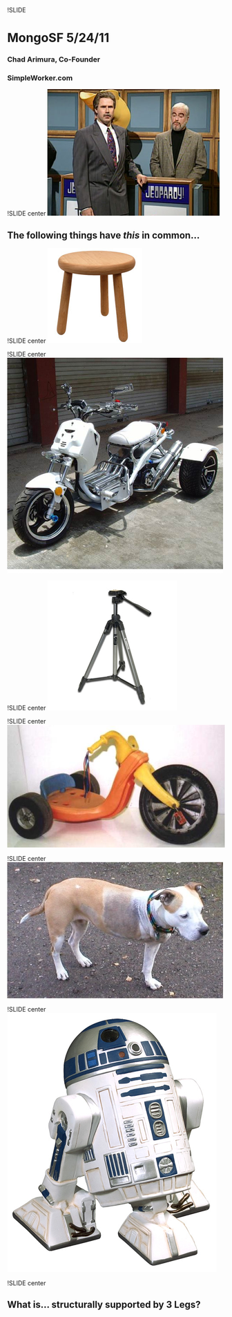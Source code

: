 !SLIDE

# MongoSF 5/24/11
### Chad Arimura, Co-Founder
### SimpleWorker.com

!SLIDE center
![j1](jeopardy2.png)
## The following things have *this* in common...

!SLIDE center
![stool](3l1.jpg)

!SLIDE center
![atv](3l3.jpg)

!SLIDE center
![tripod](3l2.jpg)

!SLIDE center
![bigwheels](3l4.jpg)

!SLIDE center
![dog](3l6.jpg)

!SLIDE center
![r2d2](3l5.jpg)

!SLIDE center
## What is... structurally supported by 3 Legs?